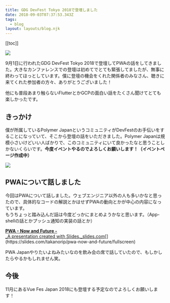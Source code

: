 ```yaml
---
title: GDG DevFest Tokyo 2018で登壇しました
date: 2018-09-03T07:37:53.343Z
tags:
  - blog
layout: layouts/blog.njk
---
```


[[toc]]

![](https://cdn-images-1.medium.com/max/800/1*uCFlbsM8hk-x4-ycOcdTjQ.png)

9月1日に行われたGDG DevFest Tokyo 2018で登壇してPWAの話をしてきました。大きなカンファレンスでの登壇は初めてでとても緊張してましたが、無事に終わってほっとしています。僕に登壇の機会をくれた関係者のみなさん、聴きに来てくれた参加者の方々、ありがとうございました！

他にも普段あまり触らないFlutterとかGCPの面白い話をたくさん聞けてとても楽しかったです。

## きっかけ

僕が所属しているPolymer JapanというコミュニティがDevFestのお手伝いをすることになっていて、そこから登壇の話をいただきました。Polymer Japanは規模小さいけどいい人ばかりで、このコミュニティにいて良かったなと思うことしかないくらいです。**今度イベントやるのでよろしくお願いします！（イベントページ作成中）**

![](https://cdn-images-1.medium.com/max/800/1*hjyrIfHAuJyK0osoZSLzUA.png)

## PWAについて話しました

今回はPWAについて話しました。ウェブエンジニア以外の人も多いかなと思ったので、具体的なコードの解説とかはせずPWAの動向とかが中心の内容になっています。  
もうちょっと踏み込んだ話は今度どっかにまとめようかなと思います。（App-shellの話とかプッシュ通知の実装の話とか）

[**PWA - Now and Future -**  
_A presentation created with Slides._slides.com](https://slides.com/takanorip/pwa-now-and-future/fullscreen "https://slides.com/takanorip/pwa-now-and-future/fullscreen")[](https://slides.com/takanorip/pwa-now-and-future/fullscreen)

PWA Japanやりたいよねみたいなのを飲み会の席で話していたので、もしかしたらやるかもしれません笑。

## 今後

11月にあるVue Fes Japan 2018にも登壇する予定なのでよろしくお願いします！